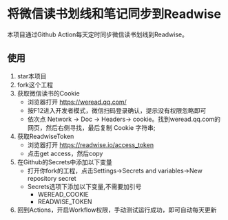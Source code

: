 # 将微信读书划线和笔记同步到Readwise


本项目通过Github Action每天定时同步微信读书划线到Readwise。


## 使用

1. star本项目
2. fork这个工程
3. 获取微信读书的Cookie
    * 浏览器打开 https://weread.qq.com/
    * 按F12进入开发者模式，微信扫码登录确认，提示没有权限忽略即可
    * 依次点 Network -> Doc -> Headers-> cookie。找到weread.qq.com的网页，然后右侧寻找，最后复制 Cookie 字符串;
4. 获取ReadwiseToken
    * 浏览器打开 https://readwise.io/access_token
    * 点击get access，然后copy
5. 在Github的Secrets中添加以下变量
    * 打开你fork的工程，点击Settings->Secrets and variables->New repository secret
    * Secrets选项下添加以下变量,不需要加引号
        * WEREAD_COOKIE
        * READWISE_TOKEN
6. 回到Actions，开启Workflow权限，手动测试运行成功，即可自动每天更新


